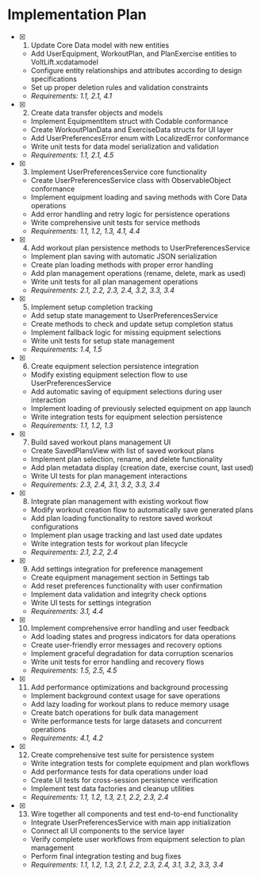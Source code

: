 # Implementation Plan

- [x] 1. Update Core Data model with new entities
  - Add UserEquipment, WorkoutPlan, and PlanExercise entities to VoltLift.xcdatamodel
  - Configure entity relationships and attributes according to design specifications
  - Set up proper deletion rules and validation constraints
  - _Requirements: 1.1, 2.1, 4.1_

- [x] 2. Create data transfer objects and models
  - Implement EquipmentItem struct with Codable conformance
  - Create WorkoutPlanData and ExerciseData structs for UI layer
  - Add UserPreferencesError enum with LocalizedError conformance
  - Write unit tests for data model serialization and validation
  - _Requirements: 1.1, 2.1, 4.5_

- [x] 3. Implement UserPreferencesService core functionality
  - Create UserPreferencesService class with ObservableObject conformance
  - Implement equipment loading and saving methods with Core Data operations
  - Add error handling and retry logic for persistence operations
  - Write comprehensive unit tests for service methods
  - _Requirements: 1.1, 1.2, 1.3, 4.1, 4.4_

- [x] 4. Add workout plan persistence methods to UserPreferencesService
  - Implement plan saving with automatic JSON serialization
  - Create plan loading methods with proper error handling
  - Add plan management operations (rename, delete, mark as used)
  - Write unit tests for all plan management operations
  - _Requirements: 2.1, 2.2, 2.3, 2.4, 3.2, 3.3, 3.4_

- [x] 5. Implement setup completion tracking
  - Add setup state management to UserPreferencesService
  - Create methods to check and update setup completion status
  - Implement fallback logic for missing equipment selections
  - Write unit tests for setup state management
  - _Requirements: 1.4, 1.5_

- [x] 6. Create equipment selection persistence integration
  - Modify existing equipment selection flow to use UserPreferencesService
  - Add automatic saving of equipment selections during user interaction
  - Implement loading of previously selected equipment on app launch
  - Write integration tests for equipment selection persistence
  - _Requirements: 1.1, 1.2, 1.3_

- [x] 7. Build saved workout plans management UI
  - Create SavedPlansView with list of saved workout plans
  - Implement plan selection, rename, and delete functionality
  - Add plan metadata display (creation date, exercise count, last used)
  - Write UI tests for plan management interactions
  - _Requirements: 2.3, 2.4, 3.1, 3.2, 3.3, 3.4_

- [x] 8. Integrate plan management with existing workout flow
  - Modify workout creation flow to automatically save generated plans
  - Add plan loading functionality to restore saved workout configurations
  - Implement plan usage tracking and last used date updates
  - Write integration tests for workout plan lifecycle
  - _Requirements: 2.1, 2.2, 2.4_

- [x] 9. Add settings integration for preference management
  - Create equipment management section in Settings tab
  - Add reset preferences functionality with user confirmation
  - Implement data validation and integrity check options
  - Write UI tests for settings integration
  - _Requirements: 3.1, 4.4_

- [x] 10. Implement comprehensive error handling and user feedback
  - Add loading states and progress indicators for data operations
  - Create user-friendly error messages and recovery options
  - Implement graceful degradation for data corruption scenarios
  - Write unit tests for error handling and recovery flows
  - _Requirements: 1.5, 2.5, 4.5_

- [x] 11. Add performance optimizations and background processing
  - Implement background context usage for save operations
  - Add lazy loading for workout plans to reduce memory usage
  - Create batch operations for bulk data management
  - Write performance tests for large datasets and concurrent operations
  - _Requirements: 4.1, 4.2_

- [x] 12. Create comprehensive test suite for persistence system
  - Write integration tests for complete equipment and plan workflows
  - Add performance tests for data operations under load
  - Create UI tests for cross-session persistence verification
  - Implement test data factories and cleanup utilities
  - _Requirements: 1.1, 1.2, 1.3, 2.1, 2.2, 2.3, 2.4_

- [x] 13. Wire together all components and test end-to-end functionality
  - Integrate UserPreferencesService with main app initialization
  - Connect all UI components to the service layer
  - Verify complete user workflows from equipment selection to plan management
  - Perform final integration testing and bug fixes
  - _Requirements: 1.1, 1.2, 1.3, 2.1, 2.2, 2.3, 2.4, 3.1, 3.2, 3.3, 3.4_